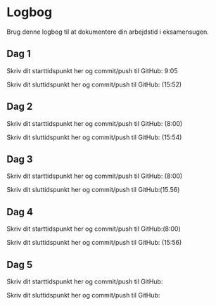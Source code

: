 # Logbog
Brug denne logbog til at dokumentere din arbejdstid i eksamensugen.

## Dag 1
Skriv dit starttidspunkt her og commit/push til GitHub: 9:05

Skriv dit sluttidspunkt her og commit/push til GitHub: (15:52)

## Dag 2
Skriv dit starttidspunkt her og commit/push til GitHub: (8:00)

Skriv dit sluttidspunkt her og commit/push til GitHub: (15:54)

## Dag 3
Skriv dit starttidspunkt her og commit/push til GitHub: (8:00)

Skriv dit sluttidspunkt her og commit/push til GitHub:(15.56) 

## Dag 4
Skriv dit starttidspunkt her og commit/push til GitHub:(8:00) 

Skriv dit sluttidspunkt her og commit/push til GitHub: (15:56)

## Dag 5
Skriv dit starttidspunkt her og commit/push til GitHub: 

Skriv dit sluttidspunkt her og commit/push til GitHub: 
